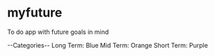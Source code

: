 # myfuture

To do app with future goals in mind

--Categories--
Long Term: Blue
Mid Term: Orange
Short Term: Purple
